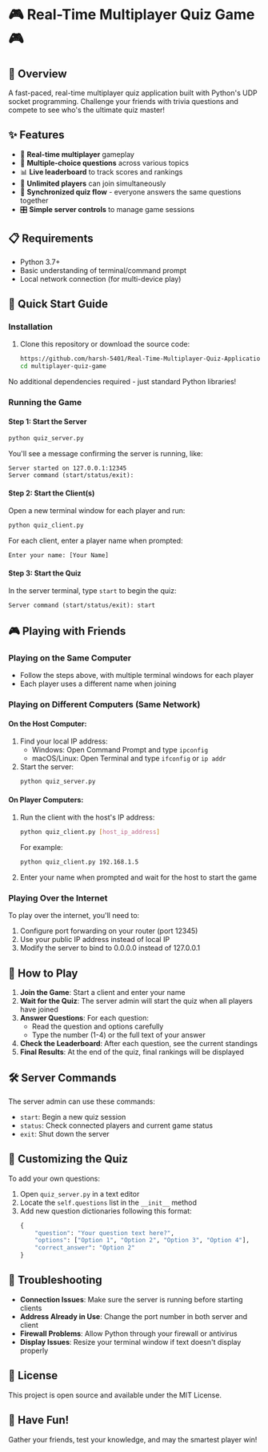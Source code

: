 # 🎮 Real-Time Multiplayer Quiz Game 🎮

## 🌟 Overview

A fast-paced, real-time multiplayer quiz application built with Python's UDP socket programming. Challenge your friends with trivia questions and compete to see who's the ultimate quiz master!

## ✨ Features

- 🚀 **Real-time multiplayer** gameplay
- 🧠 **Multiple-choice questions** across various topics
- 📊 **Live leaderboard** to track scores and rankings
- 👥 **Unlimited players** can join simultaneously
- 🔄 **Synchronized quiz flow** - everyone answers the same questions together
- 🎛️ **Simple server controls** to manage game sessions

## 📋 Requirements

- Python 3.7+
- Basic understanding of terminal/command prompt
- Local network connection (for multi-device play)

## 🚀 Quick Start Guide

### Installation

1. Clone this repository or download the source code:
   ```bash
   https://github.com/harsh-5401/Real-Time-Multiplayer-Quiz-Application.git
   cd multiplayer-quiz-game
   ```

No additional dependencies required - just standard Python libraries!

### Running the Game

#### Step 1: Start the Server
```bash
python quiz_server.py
```
You'll see a message confirming the server is running, like:
```
Server started on 127.0.0.1:12345
Server command (start/status/exit):
```

#### Step 2: Start the Client(s)
Open a new terminal window for each player and run:
```bash
python quiz_client.py
```
For each client, enter a player name when prompted:
```
Enter your name: [Your Name]
```

#### Step 3: Start the Quiz
In the server terminal, type `start` to begin the quiz:
```
Server command (start/status/exit): start
```

## 🎮 Playing with Friends

### Playing on the Same Computer
- Follow the steps above, with multiple terminal windows for each player
- Each player uses a different name when joining

### Playing on Different Computers (Same Network)

#### On the Host Computer:
1. Find your local IP address:
   - Windows: Open Command Prompt and type `ipconfig`
   - macOS/Linux: Open Terminal and type `ifconfig` or `ip addr`
2. Start the server:
   ```bash
   python quiz_server.py
   ```

#### On Player Computers:
1. Run the client with the host's IP address:
   ```bash
   python quiz_client.py [host_ip_address]
   ```
   For example:
   ```bash
   python quiz_client.py 192.168.1.5
   ```
2. Enter your name when prompted and wait for the host to start the game

### Playing Over the Internet
To play over the internet, you'll need to:
1. Configure port forwarding on your router (port 12345)
2. Use your public IP address instead of local IP
3. Modify the server to bind to 0.0.0.0 instead of 127.0.0.1

## 🎯 How to Play

1. **Join the Game**: Start a client and enter your name
2. **Wait for the Quiz**: The server admin will start the quiz when all players have joined
3. **Answer Questions**: For each question:
   - Read the question and options carefully
   - Type the number (1-4) or the full text of your answer
4. **Check the Leaderboard**: After each question, see the current standings
5. **Final Results**: At the end of the quiz, final rankings will be displayed

## 🛠️ Server Commands

The server admin can use these commands:
- `start`: Begin a new quiz session
- `status`: Check connected players and current game status
- `exit`: Shut down the server

## 🎨 Customizing the Quiz

To add your own questions:
1. Open `quiz_server.py` in a text editor
2. Locate the `self.questions` list in the `__init__` method
3. Add new question dictionaries following this format:
   ```python
   {
       "question": "Your question text here?",
       "options": ["Option 1", "Option 2", "Option 3", "Option 4"],
       "correct_answer": "Option 2"
   }
   ```

## 🐛 Troubleshooting

- **Connection Issues**: Make sure the server is running before starting clients
- **Address Already in Use**: Change the port number in both server and client
- **Firewall Problems**: Allow Python through your firewall or antivirus
- **Display Issues**: Resize your terminal window if text doesn't display properly

## 📝 License

This project is open source and available under the MIT License.

## 🙌 Have Fun!

Gather your friends, test your knowledge, and may the smartest player win!   
